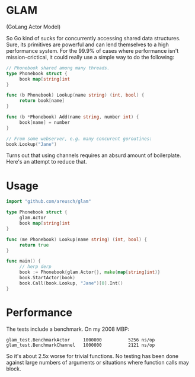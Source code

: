 GLAM
====
(GoLang Actor Model)

So Go kind of sucks for concurrently accessing shared data structures. Sure, its primitives are powerful and can lend themselves to a high performance system. For the 99.9% of cases where performance isn't mission-crictical, it could really use a simple way to do the following:

```go
// Phonebook shared among many threads.
type Phonebook struct {
     book map[string]int
}

func (b Phonebook) Lookup(name string) (int, bool) {
     return book[name]
}

func (b *Phonebook) Add(name string, number int) {
     book[name] = number
}

// From some webserver, e.g. many concurent goroutines:
book.Lookup("Jane")
```

Turns out that using channels requires an absurd amount of boilerplate. Here's an attempt to reduce that.

Usage
=====

```go
import "github.com/areusch/glam"

type Phonebook struct {
     glam.Actor
     book map[string]int
}

func (me Phonebook) Lookup(name string) (int, bool) {
     return true
}

func main() {
     // herp derp
     book := Phonebook{glam.Actor{}, make(map[string]int)}
     book.StartActor(book)
     book.Call(book.Lookup, "Jane")[0].Int()
}
```

Performance
===========

The tests include a benchmark. On my 2008 MBP:

```
glam_test.BenchmarkActor	 1000000	      5256 ns/op
glam_test.BenchmarkChannel	 1000000	      2121 ns/op
```

So it's about 2.5x worse for trivial functions. No testing has been done against large numbers of arguments or situations where function calls may block.

